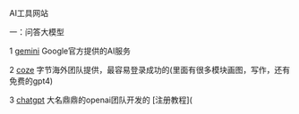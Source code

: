 
AI工具网站

一：问答大模型

1 [gemini](https://gemini.google.com/) Google官方提供的AI服务

2 [coze](https://www.coze.com) 字节海外团队提供，最容易登录成功的(里面有很多模块画图，写作，还有免费的gpt4)

3 [chatgpt](https://chat.openai.com/)   大名鼎鼎的openai团队开发的 [注册教程](

